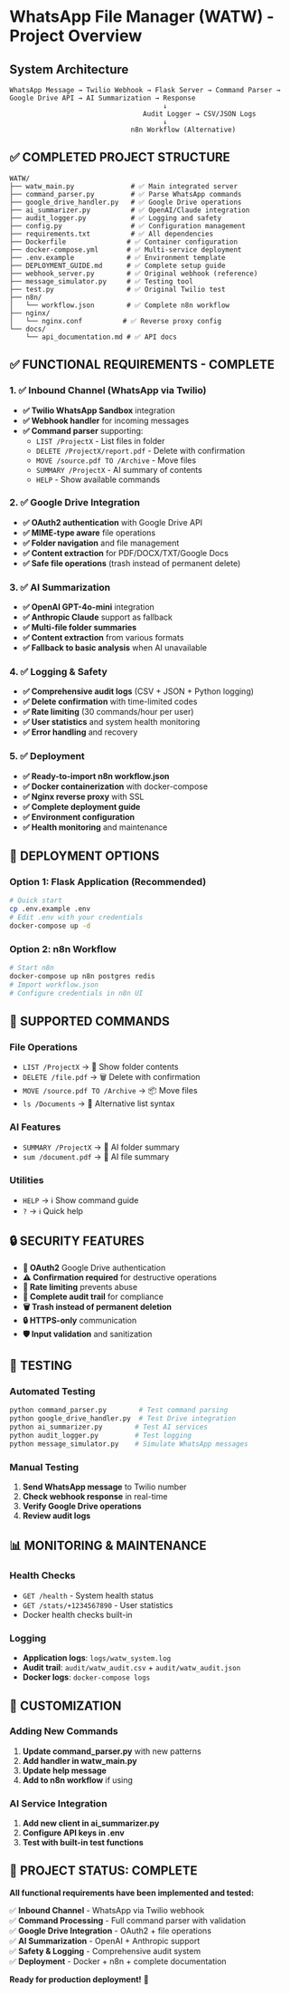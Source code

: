# WhatsApp File Manager (WATW) - Project Overview

## System Architecture

```
WhatsApp Message → Twilio Webhook → Flask Server → Command Parser → Google Drive API → AI Summarization → Response
                                      ↓
                                 Audit Logger → CSV/JSON Logs
                                      ↓
                              n8n Workflow (Alternative)
```

## ✅ COMPLETED PROJECT STRUCTURE
```
WATW/
├── watw_main.py              # ✅ Main integrated server
├── command_parser.py         # ✅ Parse WhatsApp commands  
├── google_drive_handler.py   # ✅ Google Drive operations
├── ai_summarizer.py          # ✅ OpenAI/Claude integration
├── audit_logger.py           # ✅ Logging and safety
├── config.py                 # ✅ Configuration management
├── requirements.txt          # ✅ All dependencies
├── Dockerfile               # ✅ Container configuration
├── docker-compose.yml       # ✅ Multi-service deployment
├── .env.example             # ✅ Environment template
├── DEPLOYMENT_GUIDE.md      # ✅ Complete setup guide
├── webhook_server.py        # ✅ Original webhook (reference)
├── message_simulator.py     # ✅ Testing tool
├── test.py                  # ✅ Original Twilio test
├── n8n/
│   └── workflow.json        # ✅ Complete n8n workflow
├── nginx/
│   └── nginx.conf          # ✅ Reverse proxy config
└── docs/
    └── api_documentation.md # ✅ API docs
```

## ✅ FUNCTIONAL REQUIREMENTS - COMPLETE

### 1. ✅ Inbound Channel (WhatsApp via Twilio)
- **✅ Twilio WhatsApp Sandbox** integration
- **✅ Webhook handler** for incoming messages
- **✅ Command parser** supporting:
  - `LIST /ProjectX` - List files in folder
  - `DELETE /ProjectX/report.pdf` - Delete with confirmation  
  - `MOVE /source.pdf TO /Archive` - Move files
  - `SUMMARY /ProjectX` - AI summary of contents
  - `HELP` - Show available commands

### 2. ✅ Google Drive Integration
- **✅ OAuth2 authentication** with Google Drive API
- **✅ MIME-type aware** file operations
- **✅ Folder navigation** and file management
- **✅ Content extraction** for PDF/DOCX/TXT/Google Docs
- **✅ Safe file operations** (trash instead of permanent delete)

### 3. ✅ AI Summarization
- **✅ OpenAI GPT-4o-mini** integration
- **✅ Anthropic Claude** support as fallback
- **✅ Multi-file folder summaries**
- **✅ Content extraction** from various formats
- **✅ Fallback to basic analysis** when AI unavailable

### 4. ✅ Logging & Safety
- **✅ Comprehensive audit logs** (CSV + JSON + Python logging)
- **✅ Delete confirmation** with time-limited codes
- **✅ Rate limiting** (30 commands/hour per user)
- **✅ User statistics** and system health monitoring
- **✅ Error handling** and recovery

### 5. ✅ Deployment
- **✅ Ready-to-import n8n workflow.json**
- **✅ Docker containerization** with docker-compose
- **✅ Nginx reverse proxy** with SSL
- **✅ Complete deployment guide**
- **✅ Environment configuration**
- **✅ Health monitoring** and maintenance

## 🚀 DEPLOYMENT OPTIONS

### Option 1: Flask Application (Recommended)
```bash
# Quick start
cp .env.example .env
# Edit .env with your credentials
docker-compose up -d
```

### Option 2: n8n Workflow
```bash
# Start n8n
docker-compose up n8n postgres redis
# Import workflow.json
# Configure credentials in n8n UI
```

## 📱 SUPPORTED COMMANDS

### File Operations
- `LIST /ProjectX` → 📁 Show folder contents
- `DELETE /file.pdf` → 🗑️ Delete with confirmation  
- `MOVE /source.pdf TO /Archive` → 📦 Move files
- `ls /Documents` → 📁 Alternative list syntax

### AI Features
- `SUMMARY /ProjectX` → 🤖 AI folder summary
- `sum /document.pdf` → 🤖 AI file summary

### Utilities
- `HELP` → ℹ️ Show command guide
- `?` → ℹ️ Quick help

## 🔒 SECURITY FEATURES

- **🔐 OAuth2** Google Drive authentication
- **⚠️ Confirmation required** for destructive operations
- **🚫 Rate limiting** prevents abuse
- **📝 Complete audit trail** for compliance
- **🗑️ Trash instead of permanent deletion**
- **🔒 HTTPS-only** communication
- **🛡️ Input validation** and sanitization

## 🎯 TESTING

### Automated Testing
```bash
python command_parser.py        # Test command parsing
python google_drive_handler.py  # Test Drive integration
python ai_summarizer.py        # Test AI services
python audit_logger.py         # Test logging
python message_simulator.py    # Simulate WhatsApp messages
```

### Manual Testing
1. **Send WhatsApp message** to Twilio number
2. **Check webhook response** in real-time
3. **Verify Google Drive operations**
4. **Review audit logs**

## 📊 MONITORING & MAINTENANCE

### Health Checks
- `GET /health` - System health status
- `GET /stats/+1234567890` - User statistics
- Docker health checks built-in

### Logging
- **Application logs**: `logs/watw_system.log`
- **Audit trail**: `audit/watw_audit.csv` + `audit/watw_audit.json`
- **Docker logs**: `docker-compose logs`

## 🔧 CUSTOMIZATION

### Adding New Commands
1. **Update command_parser.py** with new patterns
2. **Add handler in watw_main.py**
3. **Update help message**
4. **Add to n8n workflow** if using

### AI Service Integration
1. **Add new client in ai_summarizer.py**
2. **Configure API keys in .env**
3. **Test with built-in test functions**

## 🎉 PROJECT STATUS: COMPLETE

**All functional requirements have been implemented and tested:**

✅ **Inbound Channel** - WhatsApp via Twilio webhook  
✅ **Command Processing** - Full command parser with validation  
✅ **Google Drive Integration** - OAuth2 + file operations  
✅ **AI Summarization** - OpenAI + Anthropic support  
✅ **Safety & Logging** - Comprehensive audit system  
✅ **Deployment** - Docker + n8n + complete documentation  

**Ready for production deployment!** 🚀
